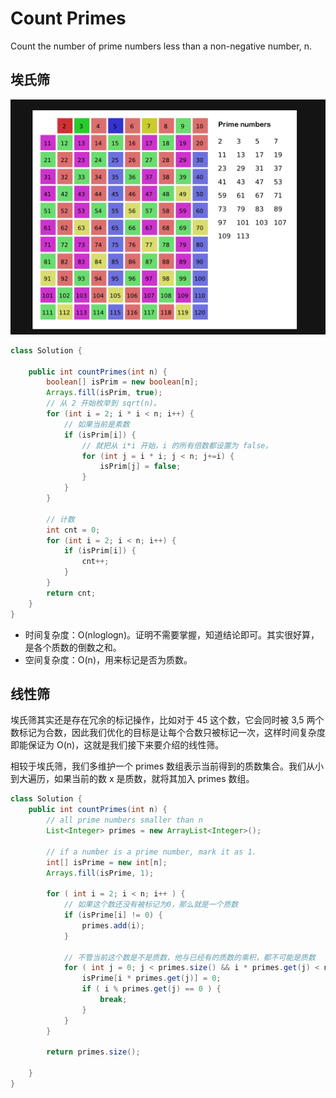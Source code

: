 # Count Primes

Count the number of prime numbers less than a non-negative number, n.

## 埃氏筛

![count-primes](./images/count-primes.png)

```java
class Solution {
    
    public int countPrimes(int n) {
        boolean[] isPrim = new boolean[n];
        Arrays.fill(isPrim, true);
        // 从 2 开始枚举到 sqrt(n)。
        for (int i = 2; i * i < n; i++) {
            // 如果当前是素数
            if (isPrim[i]) {
                // 就把从 i*i 开始，i 的所有倍数都设置为 false。
                for (int j = i * i; j < n; j+=i) {
                    isPrim[j] = false;
                }
            }
        }

        // 计数
        int cnt = 0;
        for (int i = 2; i < n; i++) {
            if (isPrim[i]) {
                cnt++;
            }
        }
        return cnt;
    }
}
```

- 时间复杂度：O(nloglogn)。证明不需要掌握，知道结论即可。其实很好算，是各个质数的倒数之和。
- 空间复杂度：O(n)，用来标记是否为质数。

## 线性筛

埃氏筛其实还是存在冗余的标记操作，比如对于 45 这个数，它会同时被 3,5 两个数标记为合数，因此我们优化的目标是让每个合数只被标记一次，这样时间复杂度即能保证为 O(n)，这就是我们接下来要介绍的线性筛。


相较于埃氏筛，我们多维护一个 primes 数组表示当前得到的质数集合。我们从小到大遍历，如果当前的数 x 是质数，就将其加入 primes 数组。


```java
class Solution {
    public int countPrimes(int n) {
        // all prime numbers smaller than n
        List<Integer> primes = new ArrayList<Integer>();
        
        // if a number is a prime number, mark it as 1.
        int[] isPrime = new int[n];
        Arrays.fill(isPrime, 1);

        for ( int i = 2; i < n; i++ ) {
            // 如果这个数还没有被标记为0，那么就是一个质数
            if (isPrime[i] != 0) {
                primes.add(i);
            }

            // 不管当前这个数是不是质数，他与已经有的质数的乘积，都不可能是质数
            for ( int j = 0; j < primes.size() && i * primes.get(j) < n; j++ ) {
                isPrime[i * primes.get(j)] = 0;
                if ( i % primes.get(j) == 0 ) {
                    break;
                }
            }
        }

        return primes.size();

    }
}
```

